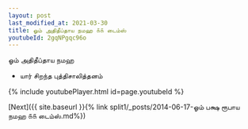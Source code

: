 ```yaml
---
layout: post
last_modified_at: 2021-03-30
title: ஓம் அதிதீப்தாய நமஹ ௧௧ டைம்ஸ்
youtubeId: 2gqNPgqc96o
---
```

 
 
 ஓம் அதிதீப்தாய நமஹ  
 
 -  யார் சிறந்த புத்திசாலித்தனம் 
 
  
 
  
 
 
 
 
 
 


{% include youtubePlayer.html id=page.youtubeId %}
 
[Next]({{ site.baseurl }}{% link  split1/_posts/2014-06-17-ஓம் பக்ஷ ரூபாய நமஹ ௧௧ டைம்ஸ்.md%})
 
